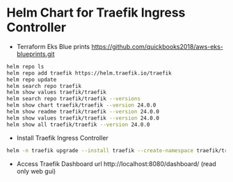# Helm Chart for Traefik Ingress Controller

- Terraform Eks Blue prints https://github.com/quickbooks2018/aws-eks-blueprints.git

```bash
helm repo ls
helm repo add traefik https://helm.traefik.io/traefik
helm repo update
helm search repo traefik
helm show values traefik/traefik
helm search repo traefik/traefik --versions
helm show chart traefik/traefik --version 24.0.0
helm show readme traefik/traefik --version 24.0.0
helm show values traefik/traefik --version 24.0.0
helm show all traefik/traefik --version 24.0.0
```

- Install Traefik Ingress Controller

```bash
helm -n traefik upgrade --install traefik --create-namespace traefik/traefik --version 24.0.0 --values=values.yaml --wait
```

- Access Traefik Dashboard url http://localhost:8080/dashboard/ (read only web gui)

